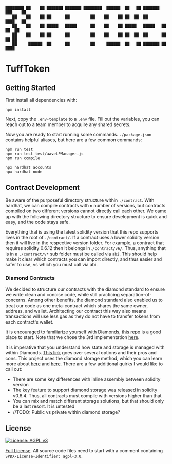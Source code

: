 ```
████████ ██    ██ ███████ ███████ ████████  ██████  ██   ██ ███████ ███    ██ 
   ██    ██    ██ ██      ██         ██    ██    ██ ██  ██  ██      ████   ██ 
   ██    ██    ██ █████   █████      ██    ██    ██ █████   █████   ██ ██  ██ 
   ██    ██    ██ ██      ██         ██    ██    ██ ██  ██  ██      ██  ██ ██ 
   ██     ██████  ██      ██         ██     ██████  ██   ██ ███████ ██   ████ 
```
# TuffToken

## Getting Started
First install all dependencies with:
```
npm install
```

Next, copy the `.env-template` to a `.env` file. Fill out the variables, you can reach out to a team member to acquire 
any shared secrets.

Now you are ready to start running some commands. `./package.json` contains helpful aliases, but here are a few common 
commands:
```
npm run test
npm run test test/aaveLPManager.js
npm run compile

npx hardhat accounts
npx hardhat node
```

## Contract Development
Be aware of the purposeful directory structure within `./contract`. With hardhat, we can compile contracts with `n` 
number of versions, but contracts compiled on two different versions cannot directly call each other. We came up with 
the following directory structure to ensure development is quick and easy, and the code stays safe.

Everything that is using the latest solidity version that this repo supports lives in the root of `./contract/`. If a 
contract uses a lower solidity version then it will live in the respective version folder. For example, a contract that 
requires solidity 0.6.12 then it belongs in`./contract/v6/`. Thus, anything that is in a `./contract/v*` sub folder 
must be called via `abi`. This should help make it clear which contracts you can import directly, and thus easier and 
safer to use, vs which you must call via abi.

### Diamond Contracts
We decided to structure our contracts with the diamond standard to ensure we write clean and concise code, while still
practicing separation-of-concerns. Among other benefits, the diamond standard also enabled us to treat our code as one
meta-contract which shares the same owner, address, and wallet. Architecting our contract this way also means
transactions will use less gas as they do not have to transfer tokens from each contract's wallet.

It is encouraged to familiarize yourself with Diamonds, [this repo](https://github.com/mudgen/diamond) is a good place
to start. Note that we chose the 3rd implementation [here](https://github.com/mudgen/diamond-3-hardhat). 

It is imperative that you understand how state and storage is managed with within Diamonds. [This link](https://medium.com/1milliondevs/solidity-storage-layout-for-proxy-contracts-and-diamonds-c4f009b6903) 
goes over several options and their pros and cons. This project uses the diamond storage method, which you can learn 
more about [here](https://dev.to/mudgen/how-diamond-storage-works-90e) and [here](https://eips.ethereum.org/EIPS/eip-2535#facets-state-variables-and-diamond-storage). 
There are a few additional quirks I would like to call out:
- There are some key differences with inline assembly between solidity version
- The key feature to support diamond storage was released in solidity v0.6.4. Thus, all contracts must compile with 
versions higher than that
- You can mix and match different storage solutions, but that should only be a last resort. It is untested
- //TODO: Public vs private within diamond storage?

## License
[![License: AGPL v3](https://img.shields.io/badge/License-AGPL%20v3-blue.svg)](https://www.gnu.org/licenses/agpl-3.0)

[Full License](LICENSE). All source code files need to start with a comment containing `SPDX-License-Identifier: agpl-3.0`.
